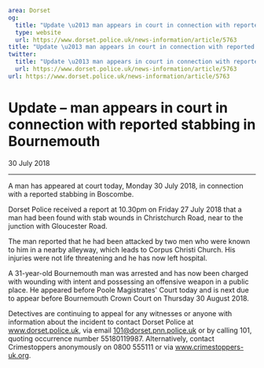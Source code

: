 ```yaml
area: Dorset
og:
  title: "Update \u2013 man appears in court in connection with reported stabbing in Bournemouth"
  type: website
  url: https://www.dorset.police.uk/news-information/article/5763
title: "Update \u2013 man appears in court in connection with reported stabbing in Bournemouth |"
twitter:
  title: "Update \u2013 man appears in court in connection with reported stabbing in Bournemouth"
  url: https://www.dorset.police.uk/news-information/article/5763
url: https://www.dorset.police.uk/news-information/article/5763
```

# Update – man appears in court in connection with reported stabbing in Bournemouth

30 July 2018

* * *

A man has appeared at court today, Monday 30 July 2018, in connection with a reported stabbing in Boscombe.

Dorset Police received a report at 10.30pm on Friday 27 July 2018 that a man had been found with stab wounds in Christchurch Road, near to the junction with Gloucester Road.

The man reported that he had been attacked by two men who were known to him in a nearby alleyway, which leads to Corpus Christi Church. His injuries were not life threatening and he has now left hospital.

A 31-year-old Bournemouth man was arrested and has now been charged with wounding with intent and possessing an offensive weapon in a public place. He appeared before Poole Magistrates' Court today and is next due to appear before Bournemouth Crown Court on Thursday 30 August 2018.

Detectives are continuing to appeal for any witnesses or anyone with information about the incident to contact Dorset Police at www.dorset.police.uk, via email 101@dorset.pnn.police.uk or by calling 101, quoting occurrence number 55180119987. Alternatively, contact Crimestoppers anonymously on 0800 555111 or via www.crimestoppers-uk.org.

